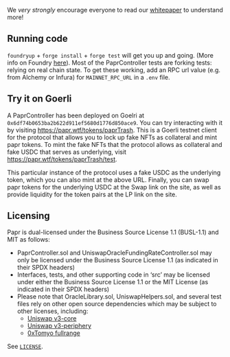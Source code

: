 We *very strongly* encourage everyone to read our [whitepaper](https://backed.mirror.xyz/8SslPvU8of0h-fxoo6AybCpm51f30nd0qxPST8ep08c) to understand more!

## Running code 
`foundryup` + `forge install` + `forge test` will get you up and going. (More info on Foundry [here](https://github.com/foundry-rs/foundry)). Most of the PaprController tests are forking tests: relying on real chain state. To get these working, add an RPC url value (e.g. from Alchemy or Infura) for `MAINNET_RPC_URL` in a `.env` file. 

## Try it on Goerli 
A PaprController has been deployed on Goelri at `0x6df74b0653ba2b622d911ef5680d1776d850ace9`. You can try interacting with it by visiting https://papr.wtf/tokens/paprTrash. This is a Goerli testnet client for the protocol that allows you to lock up fake NFTs as collateral and mint papr tokens. To mint the fake NFTs that the protocol allows as collateral and fake USDC that serves as underlying, visit https://papr.wtf/tokens/paprTrash/test.

This particular instance of the protocol uses a fake USDC as the underlying token, which you can also mint at the above URL. Finally, you can swap papr tokens for the underlying USDC at the Swap link on the site, as well as provide liquidity for the token pairs at the LP link on the site.

## Licensing 

Papr is dual-licensed under the Business Source License 1.1 (BUSL-1.1) and MIT as follows:
- PaprController.sol and UniswapOracleFundingRateController.sol may only be licensed under the Business Source License 1.1 (as indicated in their SPDX headers)
- Interfaces, tests,  and other supporting code in ‘src’ may be licensed under either the Business Source License 1.1 or the MIT License (as indicated in their SPDX headers)
- Please note that OracleLibrary.sol, UniswapHelpers.sol, and several test files rely on other open source dependencies which may be subject to other licenses, including:
  - [Uniswap v3-core](https://github.com/Uniswap/v3-core)
  - [Uniswap v3-periphery](https://github.com/Uniswap/v3-periphery)
  - [0xTomyo fullrange](https://github.com/0xTomoyo/fullrange)
  
See [`LICENSE`](https://github.com/with-backed/papr/blob/master/LICENSING.txt).
